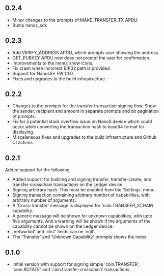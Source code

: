 ## 0.2.4

* Minor changes to the prompts of MAKE_TRANSFER_TX APDU.
* Bump nanos_sdk

## 0.2.3

* Add VERIFY_ADDRESS APDU, which prompts user showing the address.
* GET_PUBKEY APDU now does not prompt the user for confirmation.
* Improvements to the menu; show icons.
* Fix crash when incorrect BIP32 path is provided.
* Support for NanosS+ FW 1.1.0.
* Fixes and upgrades to the build infrastructure.

## 0.2.2

* Changes to the prompts for the transfer transaction signing flow. Show the sender, recipient and amount in separate prompts and do pagination of prompts.
* Fix for a potential stack overflow issue on NanoS device which could occur while converting the transaction hash to base64 format for displaying.
* Miscelaneous fixes and upgrades to the build infrastructure and Github CI actions.

## 0.2.1

Added support for the following

* Added support for building and signing transfer, transfer-create, and transfer-crosschain transactions on the Ledger device.
* Signing arbitrary hash. This must be enabled from the 'Settings' menu.
* Signing transaction containing arbitrary number of capabilities, with arbitrary number of arguments.
* A 'Cross-transfer' message is displayed for 'coin.TRANSFER_XCHAIN' capability.
* A generic message will be shown for unknown capabilities, with upto five arguments.
  And a warning will be shown if the arguments of the capability cannot be shown on the Ledger device.
* 'networkId' and 'clist' fields can be 'null'.
* The 'Transfer' and 'Unknown Capability' prompts shows the index.

## 0.1.0

* Initial version with support for signing simple 'coin.TRANSFER', 'coin.ROTATE' and 'coin.transfer-crosschain' transactions.
